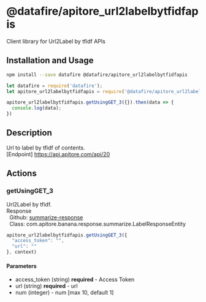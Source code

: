 # @datafire/apitore_url2labelbytfidfapis

Client library for Url2Label by tfidf APIs

## Installation and Usage
```bash
npm install --save datafire @datafire/apitore_url2labelbytfidfapis
```

```js
let datafire = require('datafire');
let apitore_url2labelbytfidfapis = require('@datafire/apitore_url2labelbytfidfapis').create();

apitore_url2labelbytfidfapis.getUsingGET_3({}).then(data => {
  console.log(data);
})
```

## Description
Url to label by tfidf of contents.<BR />[Endpoint] https://api.apitore.com/api/20

## Actions
### getUsingGET_3
Url2Label by tfidf.<BR />Response<BR />&nbsp; Github: <a href="https://github.com/keigohtr/apitore-response-parent/tree/master/summarize-response">summarize-response</a><BR />&nbsp; Class: com.apitore.banana.response.summarize.LabelResponseEntity<BR />


```js
apitore_url2labelbytfidfapis.getUsingGET_3({
  "access_token": "",
  "url": ""
}, context)
```

#### Parameters
* access_token (string) **required** - Access Token
* url (string) **required** - url
* num (integer) - num [max 10, default 1]

